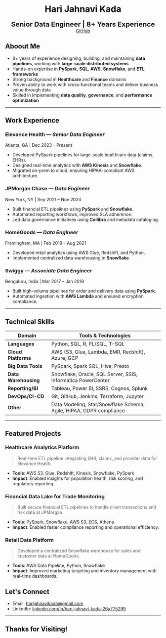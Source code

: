 <h1 align="center" style="color: #000000;"> Hari Jahnavi Kada</h1> 
<p align="center">
  <b><span style="font-size:22px;">Senior Data Engineer | 8+ Years Experience</span></b><br>
  <a href="https://github.com/HariJahnavi">GitHub</a>
</p>

## <span style="color:#000000;"> Aboout Me </span>

- 8+ years of experience designing, building, and maintaining **data pipelines**, working with **large-scale distributed systems**  
- Hands-on expertise in **PySpark**, **SQL**, **AWS**, **Snowflake**, and **ETL frameworks**  
- Strong background in **Healthcare** and **Finance** domains  
- Proven ability to work with cross-functional teams and deliver business value through data  
- Skilled in implementing **data quality**, **governance**, and **performance optimization**

---
## <span style="color:#000000;"> Work Experience</span>

###  **Elevance Health** — *Senior Data Engineer*  
 Atlanta, GA |  Dec 2023 – Present  
- Developed PySpark pipelines for large-scale healthcare data (claims, EHRs).
- Designed real-time analytics with **AWS Kinesis** and **Snowflake**.
- Migrated on-prem to cloud, ensuring HIPAA-compliant AWS architecture.

###  **JPMorgan Chase** — *Data Engineer*  
 New York, NY |  Sep 2021 – Nov 2023  
- Built financial ETL pipelines using **PySpark** and **Snowflake**.
- Automated reporting workflows, improved SLA adherence.
- Led data governance initiatives using **Collibra** and metadata cataloging.

###  **HomeGoods** — *Data Engineer*  
 Framingham, MA |  Feb 2019 – Aug 2021  
- Developed retail analytics using AWS Glue, Redshift, and Python.
- Implemented centralized data warehousing in **Snowflake**.

###  **Swiggy** — *Associate Data Engineer*  
 Bengaluru, India |  Mar 2017 – Jan 2019  
- Built high-volume pipelines for order and delivery data using **PySpark**.
- Automated ingestion with **AWS Lambda** and ensured encryption compliance.

---
## <span style="color:#000000;"> Technical Skills</span>

| Domain              | Tools & Technologies                                                                 |
|---------------------|----------------------------------------------------------------------------------------|
| **Languages**        | Python, SQL, R, PL/SQL, T-SQL                                                        |
| **Cloud Platforms**  | AWS (S3, Glue, Lambda, EMR, Redshift), Azure, GCP                                    |
| **Big Data Tools**   | PySpark, Spark SQL, Hive, Presto                                                     |
| **Data Warehousing** | Snowflake, Oracle, SQL Server, SSIS, Informatica PowerCenter                         |
| **Reporting/BI**     | Tableau, Power BI, SSRS, Cognos, Splunk                                              |
| **DevOps/CI-CD**     | Git, GitHub, Jenkins, Terraform, Jupyter                                             |
| **Other**            | Data Modeling, Star/Snowflake Schema, Agile, HIPAA, GDPR compliance                  |

---
## <span style="color:#000000;"> Featured Projects</span>

###  **Healthcare Analytics Platform**
> Real-time ETL pipeline integrating EHR, claims, and provider data for Elevance Health.
- **Tools**: AWS S3, Glue, Redshift, Kinesis, Snowflake, PySpark
- **Impact**: Enabled insights for population health, risk scoring, and regulatory reporting.

###  **Financial Data Lake for Trade Monitoring**
> Built secure financial ETL pipelines to handle client transactions and risk data at JPMorgan.
- **Tools**: PySpark, Snowflake, AWS S3, ECS, Athena
- **Impact**: Enabled faster compliance reporting and operational efficiency.

###  **Retail Data Platform**
> Developed a centralized Snowflake warehouse for sales and customer data at HomeGoods.
- **Tools**: AWS Data Pipeline, Python, Snowflake
- **Impact**: Improved marketing targeting and inventory management with real-time dashboards.
  
## <span style="color:#000000;"> Let's Connect</span>

-  Email: [harijahnavikada@gmail.com](mailto:harijahnavikada@gmail.com)  
-  LinkedIn: [linkedin.com/in/hari-jahnavi-kada-26a775299](https://www.linkedin.com/in/hari-jahnavi-kada-26a775299)  
---
## <span style="color:#000000;"> Thanks for Visiting! </span>
